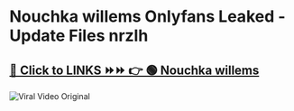 
 # Nouchka willems Onlyfans Leaked - Update Files nrzlh

## <h2><a href="https://clipsfans.com/Nouchka_willems&ref=git">🔗 Click to LINKS ⏩⏩ 👉 🟢 Nouchka willems </a></h2>

<a href="https://clipsfans.com/Nouchka_willems&ref=git" rel="nofollow" data-target="animated-image.originalLink"><img src="https://i.ibb.co.com/xMMVF88/686577567.gif" alt="Viral Video Original" style="max-width: 100%; display: inline-block;" data-target="animated-image.originalImage"></a>

